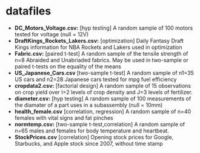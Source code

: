 # datafiles

* **DC_Motors_Voltage.csv:** [hyp testing] A random sample of 100 motors tested for voltage (null = 12V)
* **DraftKings_Rockets_Lakers.csv:** [optimization] Daily Fantasy Draft Kings information for NBA Rockets and Lakers used in optimization 
* **Fabric.csv:** [paired t-test] A random sample of the tensile strength of n=8 Abraided and Unabriaded fabrics.  May be used in two-sample or paired t-tests on the equality of the means
* **US_Japanese_Cars.csv** [two-sample t-test] A random sample of n1=35 US cars and n2=28 Japanese cars tested for mpg fuel efficiency 
* **cropdata2.csv:** [factorial design] A random sample of 15 observations on crop yield over I=2 levels of crop density and J=3 levels of fertilizer. 
* **diameter.csv:** [hyp testing] A random sample of 100 measurements of the diamater of a part uses in a subassembly (null = 10mm)
* **health_female.csv** [correlation, regression] A random sample of n=40 females with vital signs and fat pinches
* **normtemp.csv:** [two-sample t-test,correlation] A random sample of n=65 males and females for body temperature and heartbeat.  
* **StockPrices.csv** [correlation] Opening stock prices for Google, Starbucks, and Apple stock since 2007, without time stamp

